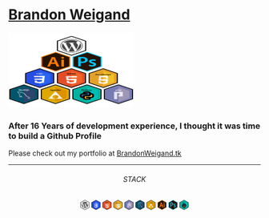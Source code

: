 <!--
**BrandonWeigand/BrandonWeigand** (this file) appears on your GitHub profile.
** im using https://brandonweigand.github.io/BrandonWeigand/ instead of BrandonWeigand.tk for the links, just incase the third party domain ever fails my portfolio can still be linked
-->
<h1 width="500"><b><a id='portfolio' href="https://brandonweigand.github.io/BrandonWeigand/" target="_blank">Brandon Weigand</a></b></h1>
<img src="./img/web_stack.svg" alt="webstack icons" width="250" height="150">
<br>

### After 16 Years of development experience, I thought it was time to build a Github Profile

Please check out my portfolio at <a href="https://brandonweigand.github.io/BrandonWeigand/">BrandonWeigand.tk</a>

<hr>

<!-- original img size width="62" height="70" --> 
<h6 id='stack' align='center'>STACK</h6>
<p align='center'>
    <a href=''><img src="./img/hex_wordpress.svg" alt="webstack icon wordpress" align="center" width="18" height="20"></a>
    <a href=''><img src="./img/hex_css3.svg" alt="webstack icon css3" align="center" width="18" height="20"></a>
    <a href=''><img src="./img/hex_html5.svg" alt="webstack icon html5" align="center" width="18" height="20"></a>
    <a href=''><img src="./img/hex_js.svg" alt="webstack icon js" align="center" width="18" height="20"></a>
    <a href=''><img src="./img/hex_php.svg" alt="webstack icon php" align="center" width="18" height="20"></a>
    <a href=''><img src="./img/hex_mysql.svg" alt="webstack icon mysql" align="center" width="18" height="20"><a>
    <a href=''><img src="./img/hex_apache.svg" alt="webstack icon apache" align="center" width="18" height="20"></a>
    <a href=''><img src="./img/hex_illustrator.svg" alt="webstack icon illustrator" align="center" width="18" height="20"></a>
    <a href=''><img src="./img/hex_photoshop.svg" alt="webstack icon photoshop" align="center" width="18" height="20"></a>
    <a href=''><img src="./img/hex_python.svg" alt="webstack icon python" align="center" width="18" height="20"></a>
</p>

<!-- INFORMATIONS -->

